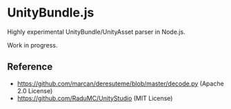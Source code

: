 # UnityBundle.js

Highly experimental UnityBundle/UnityAsset parser in Node.js.

Work in progress.

## Reference

* https://github.com/marcan/deresuteme/blob/master/decode.py (Apache 2.0 License)
* https://github.com/RaduMC/UnityStudio (MIT License)
